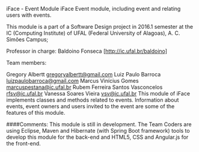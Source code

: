 iFace - Event Module
iFace Event module, including event and relating users with events.

This module is a part of a Software Design project in 2016.1 semester at the IC (Computing Institute) of UFAL (Federal University of Alagoas), A. C. Simões Campus;

Professor in charge: Baldoino Fonseca [http://ic.ufal.br/baldoino]

Team members:

Gregory Albertt gregoryalbertt@gmail.com
Luiz Paulo Barroca luizpaulobarroca@gmail.com
Marcus Vinícius Gomes marcuspestana@ic.ufal.br
Rubem Ferreira Santos Vasconcelos rfsv@ic.ufal.br
Vanessa Soares Vieira vsv@ic.ufal.br
This module of iFace implements classes and methods related to events. Information about events, event owners and users invited to the event are some of the features of this module.

####Comments: This module is still in development. The Team Coders are using Eclipse, Maven and Hibernate (with Spring Boot framework) tools to develop this module for the back-end and HTML5, CSS and Angular.js for the front-end.
